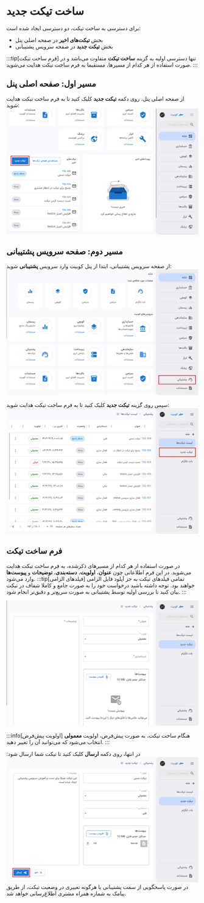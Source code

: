 # ساخت تیکت جدید

برای دسترسی به ساخت تیکت، دو دسترسی ایجاد شده است:

- بخش **تیکت‌های اخیر** در صفحه اصلی پنل
- بخش **تیکت جدید** در صفحه سرویس پشتیبانی

:::tip[فرم ساخت تیکت]
تنها دسترسی اولیه به گزینه **ساخت تیکت** متفاوت می‌باشد و در صورت استفاده از هر کدام از مسیرها، مستقیما به فرم ساخت تیکت هدایت می‌شوید.
:::

## مسیر اول: صفحه اصلی پنل

از صفحه اصلی پنل، روی دکمه **تیکت جدید** کلیک کنید تا به فرم ساخت تیکت هدایت شوید:
![Create Ticket: create ticket from panel](img/create-ticket-from-panel.png)

## مسیر دوم: صفحه سرویس پشتیبانی

از صفحه سرویس پشتیبانی، ابتدا از پنل کوبیت وارد سرویس **پشتیبانی** شوید:
![Create Ticket: tickets](img/ticketing.png)

سپس روی گزینه **تیکت جدید** کلیک کنید تا به فرم ساخت تیکت هدایت شوید:
![Create Ticket: create ticket](img/create-ticket.png)

## فرم ساخت تیکت

در صورت استفاده از هر کدام از مسیرهای ذکرشده، به فرم ساخت تیکت هدایت می‌شوید. در این فرم اطلاعاتی چون **عنوان**، **اولویت**، **دسته‌بندی**، **توضیحات** و **پیوست‌ها** وارد می‌شود.
:::tip[فیلدهای الزامی]
تمامی فیلدهای تیکت به جز آپلود فایل الزامی خواهند بود. توجه داشته باشید درخواست خود را به صورت جامع و کاملا شفاف در تیکت بیان کنید تا بررسی اولیه توسط پشتیبانی به صورت سریع‌تر و دقیق‌تر انجام شود.
:::

![Create Ticket: new ticket form](img/new-ticket-form.png)

:::info[اولویت پیش‌فرض]
هنگام ساخت تیکت، به صورت پیش‌فرض، اولویت **معمولی** انتخاب می‌شود که می‌توانید آن را تغییر دهید.
:::

در انتها، روی دکمه **ارسال** کلیک کنید تا تیکت شما ارسال شود:
![Create Ticket: submit ticket](img/submit-ticket.png)
در صورت پاسخگویی از سمت پشتیبانی یا هرگونه تغییری در وضعیت تیکت، از طریق پیامک به شماره همراه مشتری اطلاع‌رسانی خواهد شد.